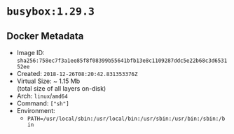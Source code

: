 # `busybox:1.29.3`

## Docker Metadata

- Image ID: `sha256:758ec7f3a1ee85f8f08399b55641bfb13e8c1109287ddc5e22b68c3d653152ee`
- Created: `2018-12-26T08:20:42.831353376Z`
- Virtual Size: ~ 1.15 Mb  
  (total size of all layers on-disk)
- Arch: `linux`/`amd64`
- Command: `["sh"]`
- Environment:
  - `PATH=/usr/local/sbin:/usr/local/bin:/usr/sbin:/usr/bin:/sbin:/bin`
